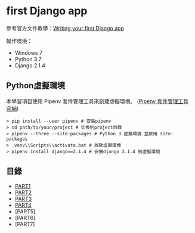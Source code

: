 # first Django app
參考官方文件教學：[Writing your first Django app](https://docs.djangoproject.com/en/2.1/intro/tutorial01/)

操作環境：
- Windows 7
- Python 3.7
- Django 2.1.4

## Python虛擬環境
本學習項目使用 Pipenv 套件管理工具來創建虛擬環境。 ([Pipenv 套件管理工具 官網](https://pipenv.readthedocs.io/en/latest/))
```shell
> pip install --user pipenv # 安裝pipenv
> cd path/to/your/project # 切換到project目錄
> pipenv --three --site-packages # Python 3 虛擬環境 並啟用 site-packages
> .venv\\Scripts\\activate.bat # 啟動虛擬環境
> pipenv install django==2.1.4 # 安裝django 2.1.4 到虛擬環境
```

## 目錄
- [PART1](PART1.md)
- [PART2](PART2.md)
- [PART3](PART3.md)
- [PART4](PART4.md)
- [PART5]
- [PART6]
- [PART7]
